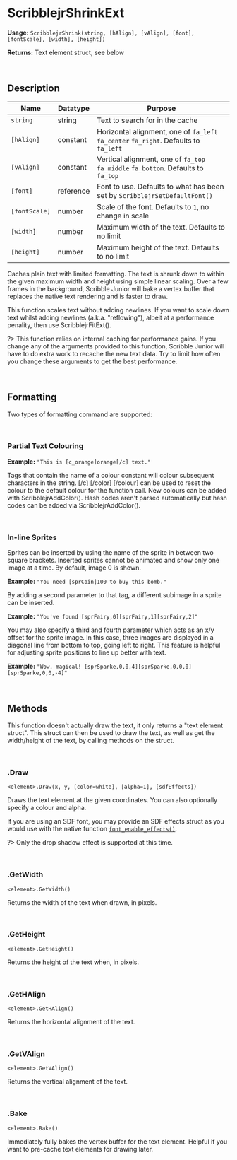 # ScribblejrShrinkExt

**Usage:** `ScribblejrShrink(string, [hAlign], [vAlign], [font], [fontScale], [width], [height])`

**Returns:** Text element struct, see below

&nbsp;

## Description

|Name         |Datatype |Purpose                                                                             |
|-------------|---------|------------------------------------------------------------------------------------|
|`string`     |string   |Text to search for in the cache                                                     |
|`[hAlign]`   |constant |Horizontal alignment, one of `fa_left` `fa_center` `fa_right`. Defaults to `fa_left`|
|`[vAlign]`   |constant |Vertical alignment, one of `fa_top` `fa_middle` `fa_bottom`. Defaults to `fa_top`   |
|`[font]`     |reference|Font to use. Defaults to what has been set by `ScribblejrSetDefaultFont()`          |
|`[fontScale]`|number   |Scale of the font. Defaults to `1`, no change in scale                              |
|`[width]`    |number   |Maximum width of the text. Defaults to no limit                                     |
|`[height]`   |number   |Maximum height of the text. Defaults to no limit                                    |

Caches plain text with limited formatting. The text is shrunk down to within the given maximum width and height using simple linear scaling. Over a few frames in the background, Scribble Junior will bake a vertex buffer that replaces the native text rendering and is faster to draw.

This function scales text without adding newlines. If you want to scale down text whilst adding newlines (a.k.a. "reflowing"), albeit at a performance penality, then use ScribblejrFitExt().

?> This function relies on internal caching for performance gains. If you change any of the arguments provided to this function, Scribble Junior will have to do extra work to recache the new text data. Try to limit how often you change these arguments to get the best performance.

&nbsp;

## Formatting

Two types of formatting command are supported:

&nbsp;

### Partial Text Colouring

**Example:** `"This is [c_orange]orange[/c] text."`

Tags that contain the name of a colour constant will colour subsequent characters in the string. [/c] [/color] [/colour] can be used to reset the colour to the default colour for the function call. New colours can be added with ScribblejrAddColor(). Hash codes aren't parsed automatically but hash codes can be added via ScribblejrAddColor().

&nbsp;

### In-line Sprites

Sprites can be inserted by using the name of the sprite in between two square brackets. Inserted sprites cannot be animated and show only one image at a time. By default, image 0 is shown.
    
**Example:** `"You need [sprCoin]100 to buy this bomb."`

By adding a second parameter to that tag, a different subimage in a sprite can be inserted.

**Example:** `"You've found [sprFairy,0][sprFairy,1][sprFairy,2]"`

You may also specify a third and fourth parameter which acts as an x/y offset for the sprite image. In this case, three images are displayed in a diagonal line from bottom to top, going left to right. This feature is helpful for adjusting sprite positions to line up better with text.

**Example:** `"Wow, magical! [sprSparke,0,0,4][sprSparke,0,0,0][sprSparke,0,0,-4]"`

&nbsp;

## Methods

This function doesn't actually draw the text, it only returns a "text element struct". This struct can then be used to draw the text, as well as get the width/height of the text, by calling methods on the struct.

&nbsp;

### .Draw

`<element>.Draw(x, y, [color=white], [alpha=1], [sdfEffects])`

Draws the text element at the given coordinates. You can also optionally specify a colour and alpha.

If you are using an SDF font, you may provide an SDF effects struct as you would use with the native function [`font_enable_effects()`](https://manual.gamemaker.io/monthly/en/GameMaker_Language/GML_Reference/Asset_Management/Fonts/font_enable_effects.htm).

?> Only the drop shadow effect is supported at this time.

&nbsp;

### .GetWidth

`<element>.GetWidth()`

Returns the width of the text when drawn, in pixels.

&nbsp;

### .GetHeight

`<element>.GetHeight()`

Returns the height of the text when, in pixels.

&nbsp;

### .GetHAlign

`<element>.GetHAlign()`

Returns the horizontal alignment of the text.

&nbsp;

### .GetVAlign

`<element>.GetVAlign()`

Returns the vertical alignment of the text.

&nbsp;

### .Bake

`<element>.Bake()`

Immediately fully bakes the vertex buffer for the text element. Helpful if you want to pre-cache text elements for drawing later.